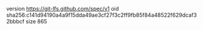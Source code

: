 version https://git-lfs.github.com/spec/v1
oid sha256:c141d94190a4a9f15dda49ae3cf27f3c2ff9fb85f84a48522f629dcaf32bbbcf
size 865
